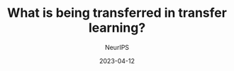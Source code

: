 ---
layout: seminar-post
title: "What is being transferred in transfer learning?"
subtitle: 'NeurIPS'
categories: "Computer Vision"
tags: [Representation]
date: 2023-04-12
pdf_url: 'https://drive.google.com/file/d/1eBkUOWzxpRqmnv5pkobb30NcE8BI033c/preview'
---
